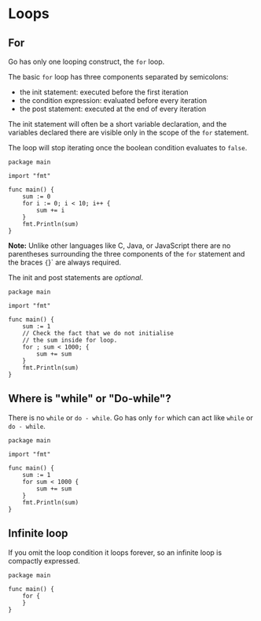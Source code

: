 # Loops

## For

Go has only one looping construct, the `for` loop.

The basic `for` loop has three components separated by semicolons:

- the init statement: executed before the first iteration
- the condition expression: evaluated before every iteration
- the post statement: executed at the end of every iteration

The init statement will often be a short variable declaration, and the
variables declared there are visible only in the scope of the `for`
statement.

The loop will stop iterating once the boolean condition evaluates to `false`.


```golang
package main

import "fmt"

func main() {
	sum := 0
	for i := 0; i < 10; i++ {
		sum += i
	}
	fmt.Println(sum)
}
```

**Note:** Unlike other languages like C, Java, or JavaScript there are no parentheses
surrounding the three components of the `for` statement and the braces `{`}` are
always required.

The init and post statements are *optional*.

```golang
package main

import "fmt"

func main() {
	sum := 1
    // Check the fact that we do not initialise
    // the sum inside for loop.
	for ; sum < 1000; {
		sum += sum
	}
	fmt.Println(sum)
}
```

## Where is "while" or "Do-while"?

There is no `while` or `do - while`. Go has only `for` which can act like `while` or `do - while`.

```golang
package main

import "fmt"

func main() {
	sum := 1
	for sum < 1000 {
		sum += sum
	}
	fmt.Println(sum)
}
```

## Infinite loop

If you omit the loop condition it loops forever, so an infinite loop is compactly expressed.

```golang
package main

func main() {
	for {
	}
}
```
